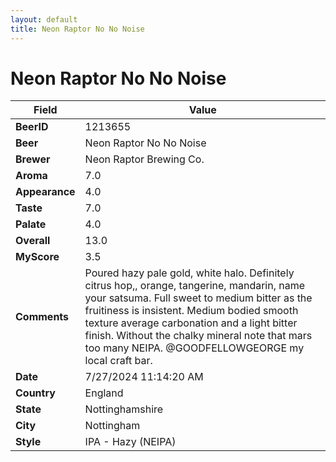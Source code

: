 ```yaml
---
layout: default
title: Neon Raptor No No Noise
---
```


# Neon Raptor No No Noise

| Field         | Value     |
|---------------|-----------|
| **BeerID** | 1213655 |
| **Beer** | Neon Raptor No No Noise |
| **Brewer** | Neon Raptor Brewing Co. |
| **Aroma** | 7.0 |
| **Appearance** | 4.0 |
| **Taste** | 7.0 |
| **Palate** | 4.0 |
| **Overall** | 13.0 |
| **MyScore** | 3.5 |
| **Comments** | Poured hazy pale gold, white halo. Definitely citrus hop,, orange, tangerine,  mandarin, name your satsuma. Full sweet to medium bitter as the fruitiness is insistent. Medium bodied smooth texture average carbonation and a light bitter finish. Without the chalky mineral note that mars too many NEIPA. @GOODFELLOWGEORGE my local craft bar. |
| **Date** | 7/27/2024 11:14:20 AM |
| **Country** | England |
| **State** | Nottinghamshire |
| **City** | Nottingham |
| **Style** | IPA - Hazy (NEIPA) |
